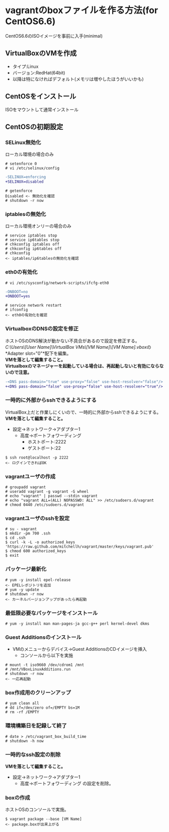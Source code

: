 # vagrantのboxファイルを作る方法(for CentOS6.6)

CentOS6.6のISOイメージを事前に入手(minimal)

## VirtualBoxのVMを作成

* タイプ:Linux
* バージョン:RedHat(64bit)
* 以降は特になければデフォルト(メモリは増やしたほうがいいかも)

## CentOSをインストール

ISOをマウントして通常インストール

## CentOSの初期設定

### SELinux無効化
ローカル環境の場合のみ

```console
# setenforce 0
# vi /etc/selinux/config
```
```diff
-SELINUX=enforcing
+SELINUX=disabled
```
```console
# getenforce
Disabled <- 無効化を確認
# shutdown -r now
```

### iptablesの無効化
ローカル環境オンリーの場合のみ

```console
# service iptables stop
# service ip6tables stop
# chkconfig iptables off
# chkconfig ip6tables off
# chkconfig
<- iptables/ip6tablesの無効化を確認
```

### eth0の有効化

```console
# vi /etc/sysconfig/network-scripts/ifcfg-eth0
```
```diff
-ONBOOT=no
+ONBOOT=yes
```
```console
# service network restart
# ifconfig
<- eth0の有効化を確認
```

### VirtualboxのDNSの設定を修正
ホストOSのDNS解決が動かない不具合があるので設定を修正する。  
*C:\\Users\\[User Name]\\VirtualBox VMs\\[VM Name]\\[VM Name].vbox*の*Adapter slot="0"*配下を編集。  
 **VMを落として編集すること。  
   Virtualboxのマネージャーを起動している場合は、再起動しないと有効にならないので注意。**

```diff
-<DNS pass-domain="true" use-proxy="false" use-host-resolver="false"/>
+<DNS pass-domain="false" use-proxy="false" use-host-resolver="true"/>
```

### 一時的に外部からsshできるようにする
VirtualBox上だと作業しにくいので、一時的に外部からsshできるようにする。  
**VMを落として編集すること。**

* 設定->ネットワーク->アダプター1
  * 高度->ポートフォワーディング
    * ホストポート:2222
    * ゲストポート:22
  
```console
$ ssh root@localhost -p 2222
<- ログインできればOK
```

### vagrantユーザの作成

```console
# groupadd vagrant
# useradd vagrant -g vagrant -G wheel
# echo "vagrant" | passwd --stdin vagrant
# echo "vagrant ALL=(ALL) NOPASSWD: ALL" >> /etc/sudoers.d/vagrant
# chmod 0440 /etc/sudoers.d/vagrant
```

### vagrantユーザのsshを設定

```console
# su - vagrant
$ mkdir -pm 700 .ssh
$ cd .ssh
$ curl -k -L -o authorized_keys 'https://raw.github.com/mitchellh/vagrant/master/keys/vagrant.pub'
$ chmod 600 authorized_keys
$ exit
```

### パッケージ最新化

```console
# yum -y install epel-release
<- EPELレポジトリを追加
# yum -y update
# shutdown -r now
<- カーネルバージョンアップがあったら再起動
```

### 最低限必要なパッケージをインストール

```console
# yum -y install man man-pages-ja gcc-g++ perl kernel-devel dkms
```

### Guest Additionsのインストール

* VMのメニューからデバイス->Guest AdditionsのCDイメージを挿入
  * コンソールから以下を実施

```console
# mount -t iso9660 /dev/cdrom1 /mnt
# /mnt/VBoxLinuxAdditions.run
# shutdown -r now
<- 一応再起動
```

### box作成用のクリーンアップ

```console
# yum clean all
# dd if=/dev/zero of=/EMPTY bs=1M
# rm -rf /EMPTY
```

### 環境構築日を記録して終了

```console
# date > /etc/vagrant_box_build_time
# shutdown -h now
```

### 一時的なssh設定の削除
**VMを落として編集すること。**

* 設定->ネットワーク->アダプター1
  * 高度->ポートフォワーディング の設定を削除。

### boxの作成
ホストOSのコンソールで実施。

```console
$ vagrant package --base [VM Name]
<- package.boxが出来上がる
```
